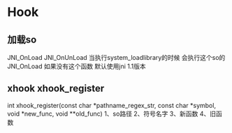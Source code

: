# Hook

## 加载so
JNI_OnLoad JNI_OnUnLoad
当执行system_loadlibrary的时候 会执行这个so的JNI_OnLoad 如果没有这个函数 默认使用jni 1.1版本


## xhook xhook_register
int xhook_register(const char *pathname_regex_str, const char *symbol,
                   void *new_func, void **old_func)
1、so路径
2、符号名字
3、新函数 
4、旧函数